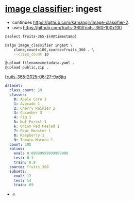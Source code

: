 # [image classifier](./image-classifier.md): ingest

- continues https://github.com/kamangir/image-classifier-2.
- uses https://github.com/fruits-360/fruits-360-100x100

```bash
@select fruits-365-$(@@timestamp)

@algo image_classifier ingest \
    clone,count=100,source=fruits_360 . \
    --class_count 10

@upload filename=metadata.yaml .
@upload public,zip .
```


[fruits-365-2025-06-27-9x6jtq](https://kamangir-public.s3.ir-thr-at1.arvanstorage.ir/fruits-365-2025-06-27-9x6jtq.tar.gz)

```yaml
dataset:
  class_count: 10
  classes:
    0: Apple Core 1
    1: Avocado 1
    2: Cherry Rainier 2
    3: Cucumber 3
    4: Fig 1
    5: Nut Forest 1
    6: Onion Red Peeled 1
    7: Pear Monster 1
    8: Raspberry 1
    9: Tomato Maroon 1
  count: 100
  ratios:
    eval: 0.09999999999999998
    test: 0.1
    train: 0.8
  source: fruits_360
  subsets:
    eval: 17
    test: 14
    train: 69

```

- 🔥
